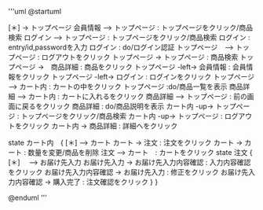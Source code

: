 '''uml
@startuml

[＊] -> トップページ
会員情報 --> トップページ : トップページをクリック/商品検索
ログイン --> トップページ : トップページをクリック/商品検索
ログイン : entry/id,passwordを入力
ログイン : do/ログイン認証
トップページ　--> トップページ : ログアウトをクリック
トップページ -> トップページ : 商品検索 
トップページ ->　商品詳細 : 商品をクリック
トップページ -left-> 会員情報 : 会員情報をクリック
トップページ -left-> ログイン : ログインをクリック
トップページ --> カート内 : カートの中をクリック
トップページ :do/商品一覧を表示
商品詳細 --> カート内 : カートに入れるをクリック
商品詳細 --> トップページ : 前の画面に戻るをクリック
商品詳細 : do/商品説明を表示
カート内 -up-> トップページ : トップページをクリック/商品検索
カート内 -up-> トップページ :  ログアウトをクリック
カート内 -> 商品詳細 : 詳細へをクリック

state カート内　{
 [＊] --> カート
 カート -> 注文 : 注文をクリック
 カート -> カート : 数量を変更/商品を削除
 注文 --> カート　: カートをクリック
 state 注文 {
  [＊]　 --> お届け先入力
  お届け先入力 -> お届け先入力内容確認 : 入力内容確認をクリック
  お届け先入力内容確認 -> お届け先入力 : 修正をクリック
  お届け先入力内容確認 -> 購入完了 : 注文確認をクリック
 }
}

@enduml
'''
